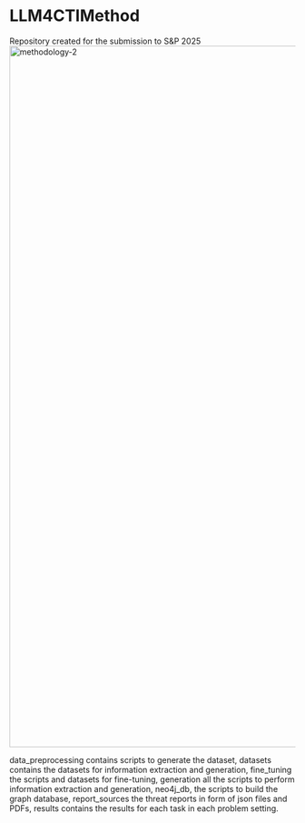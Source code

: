 # LLM4CTIMethod

Repository created for the submission to S&P 2025
<img width="1234" alt="methodology-2" src="https://github.com/user-attachments/assets/3a462465-f5d5-41d7-9b2f-bc1db29faca7">

data_preprocessing contains scripts to generate the dataset, datasets contains the datasets for information extraction and generation, fine_tuning the scripts and datasets for fine-tuning, generation all the scripts to perform information extraction and generation, neo4j_db, the scripts to build the graph database, report_sources the threat reports in form of json files and PDFs, results contains the results for each task in each problem setting.

